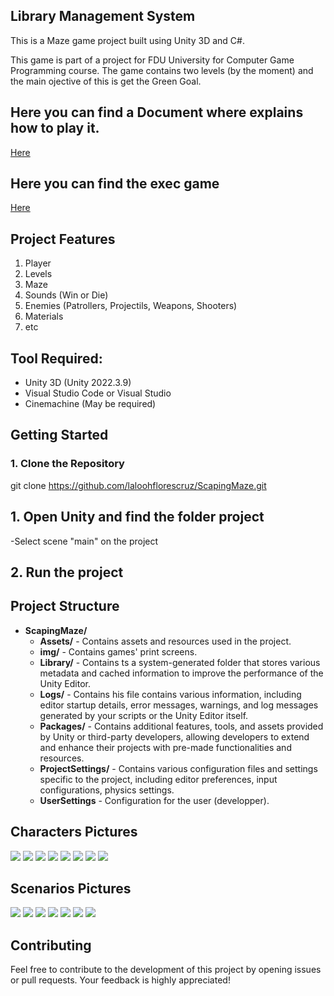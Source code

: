 ## Library Management System

This is a Maze game project built using  Unity 3D and C#.

This game is part of a project for FDU University for  Computer Game Programming course. The game contains two levels (by the moment) and the main ojective of this is get the Green Goal.


## Here you can find a Document where explains how to play it.
[Here](https://www.eduardoflores.name/scapemaze/game_summary.zip)


## Here you can find the exec game
[Here](https://www.eduardoflores.name/scapemaze/game.zip)


## Project Features
1. Player
2. Levels
3. Maze 
4. Sounds (Win or Die)
5. Enemies (Patrollers, Projectils, Weapons, Shooters)
6. Materials
7. etc


## Tool Required:
- Unity 3D (Unity 2022.3.9)
- Visual Studio Code or Visual Studio
- Cinemachine (May be required)


## Getting Started

### 1. Clone the Repository

git clone https://github.com/laloohflorescruz/ScapingMaze.git



 
## 1. Open Unity and find the folder project
-Select scene "main" on the project 


## 2. Run the project



## Project Structure

- **ScapingMaze/**
  - **Assets/** - Contains assets and resources used in the project.
  - **img/** - Contains games' print screens. 
  - **Library/** - Contains ts a system-generated folder that stores various metadata and cached information to improve the performance of the Unity Editor.
  - **Logs/** - Contains his file contains various information, including editor startup details, error messages, warnings, and log messages generated by your scripts or the Unity Editor itself.
  - **Packages/** - Contains additional features, tools, and assets provided by Unity or third-party developers, allowing developers to extend and enhance their projects with pre-made functionalities and resources.
  - **ProjectSettings/** - Contains  various configuration files and settings specific to the project, including editor preferences, input configurations, physics settings.
  - **UserSettings** - Configuration for the user (developper).





## Characters Pictures
 
<img src="ScapingMaze/img/player.png"/>
<img src="ScapingMaze/img/playerSide.png"/>
<img src="ScapingMaze/img/enemyfront.png"/>
<img src="ScapingMaze/img/fastShooter.png"/>
<img src="ScapingMaze/img/randomShooter.png"/>
<img src="ScapingMaze/img/projectile.png"/>
<img src="ScapingMaze/img/shooter.png"/>
<img src="ScapingMaze/img/patrollerEnemy.png"/>


## Scenarios Pictures

<img src="ScapingMaze/img/levelSelection.png"/>
<img src="ScapingMaze/img/levelMain2.png"/>
<img src="ScapingMaze/img/levelMain3.png"/>
<img src="ScapingMaze/img/levelMain4.png"/>
<img src="ScapingMaze/img/level2Main.png"/>
<img src="ScapingMaze/img/level2Main2.png"/>
<img src="ScapingMaze/img/level2Main3.png"/>





## Contributing
Feel free to contribute to the development of this project by opening issues or pull requests. Your feedback is highly appreciated!

